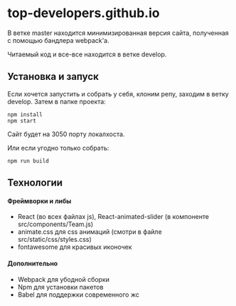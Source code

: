 # top-developers.github.io

В ветке master находится минимизированная версия сайта, полученная с помощью бандлера webpack'а. 

Читаемый код и все-все находится в ветке develop.

## Установка и запуск
Если хочется запустить и собрать у себя, клоним репу, заходим в ветку develop.
Затем в папке проекта: 
```
npm install
npm start
```
Сайт будет на 3050 порту локалхоста.


Или если угодно только собрать: 
```
npm run build
```
## Технологии

#### Фреймворки и либы
- React (во всех файлах js), React-animated-slider (в компоненте src/components/Team.js)
- animate.css для css анимаций (смотри в файле src/static/css/styles.css)
- fontawesome для красивых иконочек

#### Дополнительно

- Webpack для убодной сборки
- Npm для установки пакетов
- Babel для поддержки современного жс
